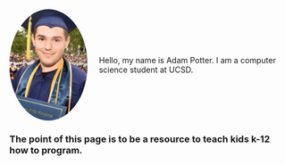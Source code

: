 
<div style="display: flex; align-items: center;">
  <img src="./images/IMG_1352.JPG" alt="Adam Potter" style="width: 200px; height: 200px; border-radius: 50%;">
  <p style="margin-left: 20px;">Hello, my name is Adam Potter. I am a computer science student at UCSD. </p>
</div>


### The point of this page is to be a resource to teach kids k-12 how to program.